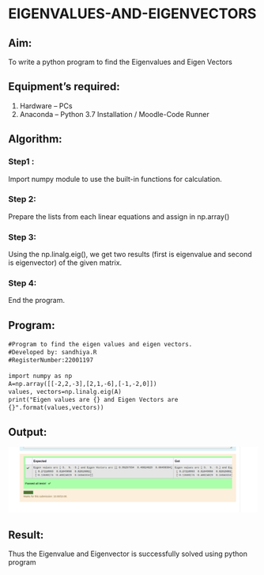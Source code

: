 # EIGENVALUES-AND-EIGENVECTORS
## Aim:
To write a python program to find the Eigenvalues and Eigen Vectors
## Equipment’s required:
1. 	Hardware – PCs
2. 	Anaconda – Python 3.7 Installation / Moodle-Code Runner
## Algorithm:
### Step1 : 
Import numpy module to use the built-in functions for calculation.
### Step 2: 
Prepare the lists from each linear equations and assign in np.array()
### Step 3: 
Using the np.linalg.eig(),  we get two results (first is eigenvalue and second is eigenvector) of the given matrix.
### Step 4: 
End the program.
## Program:
```
#Program to find the eigen values and eigen vectors.
#Developed by: sandhiya.R
#RegisterNumber:22001197

import numpy as np
A=np.array([[-2,2,-3],[2,1,-6],[-1,-2,0]])
values, vectors=np.linalg.eig(A)
print("Eigen values are {} and Eigen Vectors are {}".format(values,vectors))
```


## Output:
![output](/eigen.png)
## Result:
Thus the Eigenvalue and Eigenvector is successfully solved using python program
